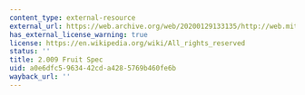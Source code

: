 ```yaml
---
content_type: external-resource
external_url: https://web.archive.org/web/20200129133135/http://web.mit.edu/2.009/www/lectures/15_fruitSpec/specExamples.html
has_external_license_warning: true
license: https://en.wikipedia.org/wiki/All_rights_reserved
status: ''
title: 2.009 Fruit Spec
uid: a0e6dfc5-9634-42cd-a428-5769b460fe6b
wayback_url: ''
---
```

